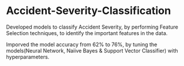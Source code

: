 # Accident-Severity-Classification
Developed models to classify Accident Severity, by performing Feature Selection techniques, to identify the important features in the data.

Imporved the model accuracy from 62% to 76%, by tuning the models(Neural Network, Naiive Bayes & Support Vector Classifier) with hyperparameters.
